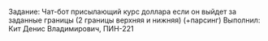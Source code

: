 Задание: Чат-бот присылающий курс доллара если он выйдет за заданные границы (2 границы верхняя и нижняя) (+парсинг)
Выполнил: Кит Денис Владимирович, ПИН-221
